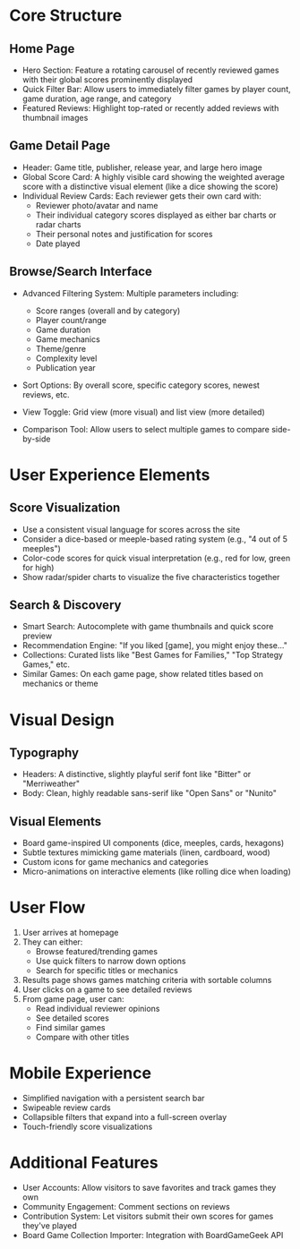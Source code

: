# Core Structure
## Home Page

- Hero Section: Feature a rotating carousel of recently reviewed games with their global scores prominently displayed
- Quick Filter Bar: Allow users to immediately filter games by player count, game duration, age range, and category
- Featured Reviews: Highlight top-rated or recently added reviews with thumbnail images

## Game Detail Page

- Header: Game title, publisher, release year, and large hero image
- Global Score Card: A highly visible card showing the weighted average score with a distinctive visual element (like a dice showing the score)
- Individual Review Cards: Each reviewer gets their own card with:
    - Reviewer photo/avatar and name
    - Their individual category scores displayed as either bar charts or radar charts
    - Their personal notes and justification for scores
    - Date played



## Browse/Search Interface

- Advanced Filtering System: Multiple parameters including:
    - Score ranges (overall and by category)
    - Player count/range
    - Game duration
    - Game mechanics
    - Theme/genre
    - Complexity level
    - Publication year

- Sort Options: By overall score, specific category scores, newest reviews, etc.
- View Toggle: Grid view (more visual) and list view (more detailed)
- Comparison Tool: Allow users to select multiple games to compare side-by-side

# User Experience Elements

## Score Visualization
- Use a consistent visual language for scores across the site
- Consider a dice-based or meeple-based rating system (e.g., "4 out of 5 meeples")
- Color-code scores for quick visual interpretation (e.g., red for low, green for high)
- Show radar/spider charts to visualize the five characteristics together

## Search & Discovery

- Smart Search: Autocomplete with game thumbnails and quick score preview
- Recommendation Engine: "If you liked [game], you might enjoy these..."
- Collections: Curated lists like "Best Games for Families," "Top Strategy Games," etc.
- Similar Games: On each game page, show related titles based on mechanics or theme

# Visual Design
## Typography
- Headers: A distinctive, slightly playful serif font like "Bitter" or "Merriweather"
- Body: Clean, highly readable sans-serif like "Open Sans" or "Nunito"

## Visual Elements
- Board game-inspired UI components (dice, meeples, cards, hexagons)
- Subtle textures mimicking game materials (linen, cardboard, wood)
- Custom icons for game mechanics and categories
- Micro-animations on interactive elements (like rolling dice when loading)

# User Flow

1. User arrives at homepage
2. They can either:
    - Browse featured/trending games
    - Use quick filters to narrow down options
    - Search for specific titles or mechanics
3. Results page shows games matching criteria with sortable columns
4. User clicks on a game to see detailed reviews
5. From game page, user can:
    - Read individual reviewer opinions
    - See detailed scores
    - Find similar games
    - Compare with other titles



# Mobile Experience
- Simplified navigation with a persistent search bar
- Swipeable review cards
- Collapsible filters that expand into a full-screen overlay
- Touch-friendly score visualizations

# Additional Features
- User Accounts: Allow visitors to save favorites and track games they own
- Community Engagement: Comment sections on reviews
- Contribution System: Let visitors submit their own scores for games they've played
- Board Game Collection Importer: Integration with BoardGameGeek API